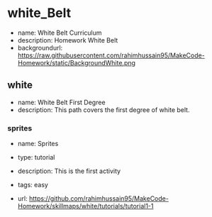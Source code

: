 # white_Belt

* name: White Belt Curriculum
* description: Homework White Belt
* backgroundurl: https://raw.githubusercontent.com/rahimhussain95/MakeCode-Homework/static/BackgroundWhite.png

## white

* name: White Belt First Degree 
* description: This path covers the first degree of white belt.

### sprites

* name: Sprites
* type: tutorial
* description: This is the first activity
* tags: easy

* url: https://github.com/rahimhussain95/MakeCode-Homework/skillmaps/white/tutorials/tutorial1-1




